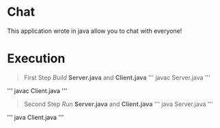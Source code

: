 # Chat
This application wrote in java allow you to chat with everyone!

# Execution 

> First Step
> *Build* **Server.java** and **Client.java**
'''
javac Server.java
'''

'''
javac Client.java
'''

> Second Step
> *Run* **Server.java** and **Client.java**
'''
java Server.java
'''

'''
java Client.java
'''
